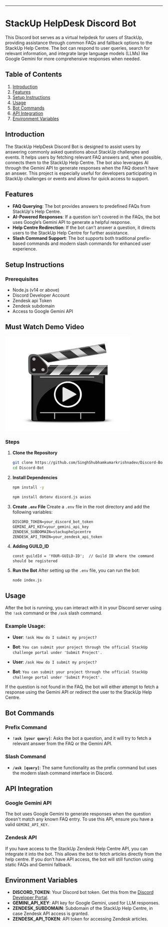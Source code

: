 
---

# **StackUp HelpDesk Discord Bot**

This Discord bot serves as a virtual helpdesk for users of StackUp, providing assistance through common FAQs and fallback options to the StackUp Help Centre. The bot can respond to user queries, search for relevant information, and integrate large language models (LLMs) like Google Gemini for more comprehensive responses when needed.

## **Table of Contents**
1. [Introduction](#introduction)
2. [Features](#features)
3. [Setup Instructions](#setup-instructions)
4. [Usage](#usage)
5. [Bot Commands](#bot-commands)
6. [API Integration](#api-integration)
7. [Environment Variables](#environment-variables)

## **Introduction**
The StackUp HelpDesk Discord Bot is designed to assist users by answering commonly asked questions about StackUp challenges and events. It helps users by fetching relevant FAQ answers and, when possible, connects them to the StackUp Help Centre. The bot also leverages AI through the Gemini API to generate responses when the FAQ doesn't have an answer. This project is especially useful for developers participating in StackUp challenges or events and allows for quick access to support.

## **Features**
- **FAQ Querying**: The bot provides answers to predefined FAQs from StackUp's Help Centre.
- **AI-Powered Responses**: If a question isn't covered in the FAQs, the bot uses Google’s Gemini API to generate a helpful response.
- **Help Centre Redirection**: If the bot can't answer a question, it directs users to the StackUp Help Centre for further assistance.
- **Slash Command Support**: The bot supports both traditional prefix-based commands and modern slash commands for enhanced user experience.
  
## **Setup Instructions**

### **Prerequisites**
- Node.js (v14 or above)
- Discord Developer Account
- Zendesk api Token
- Zendesk subdomain
- Access to Google Gemini API


## Must Watch Demo Video 
<a href="https://youtu.be/WDKuvBKNj-g">
    <img src="https://github.com/SinghShubhamkumarkrishnadev/Bounty-Llama-Chatbot-with-Sentiment-Analysis-Integration/blob/main/videos.png" width="400" height="300" alt="Watch the video">
</a>
  
### **Steps**

1. **Clone the Repository**
   ```bash
   git clone https://github.com/SinghShubhamkumarkrishnadev/Discord-Bot.git
   cd Discord-Bot
   ```

2. **Install Dependencies**
   ```bash
   npm install -y
   ```
   ```bash
   npm install dotenv discord.js axios 
   ```

3. **Create `.env` File**
   Create a `.env` file in the root directory and add the following variables:

   ```plaintext
   DISCORD_TOKEN=your_discord_bot_token
   GEMINI_API_KEY=your_gemini_api_key
   ZENDESK_SUBDOMAIN=stackuphelpcentre  
   ZENDESK_API_TOKEN=your_zendesk_api_token
   ```
4. **Adding GUILD_ID**
   ```
   const guildId = 'YOUR-GUILD-ID';  // Guild ID where the command should be registered
   ``` 

4. **Run the Bot**
   After setting up the `.env` file, you can run the bot:

   ```bash
   node index.js
   ```

## **Usage**

After the bot is running, you can interact with it in your Discord server using the `!ask` command or the `/ask` slash command.

### **Example Usage**:
- **User**: `!ask How do I submit my project?`
- **Bot**: `You can submit your project through the official StackUp challenge portal under 'Submit Project'.`

- **User**: `/ask How do I submit my project?`
- **Bot**: `You can submit your project through the official StackUp challenge portal under 'Submit Project'.`

If the question is not found in the FAQ, the bot will either attempt to fetch a response using the Gemini API or redirect the user to the StackUp Help Centre.

## **Bot Commands**

### **Prefix Command**
- **`!ask [your query]`**: Asks the bot a question, and it will try to fetch a relevant answer from the FAQ or the Gemini API.

### **Slash Command**
- **`/ask [query]`**: The same functionality as the prefix command but uses the modern slash command interface in Discord.

## **API Integration**

### **Google Gemini API**
The bot uses Google Gemini to generate responses when the question doesn't match any known FAQ entry. To use this API, ensure you have a valid `GEMINI_API_KEY`.

### **Zendesk API**
If you have access to the StackUp Zendesk Help Centre API, you can integrate it into the bot. This allows the bot to fetch articles directly from the help centre. If you don’t have API access, the bot will still function using static FAQs and Gemini fallback.

## **Environment Variables**

- **DISCORD_TOKEN**: Your Discord bot token. Get this from the [Discord Developer Portal](https://discord.com/developers/applications).
- **GEMINI_API_KEY**: API key for Google Gemini, used for LLM responses.
- **ZENDESK_SUBDOMAIN**: Subdomain of the StackUp Help Centre, in case Zendesk API access is granted.
- **ZENDESK_API_TOKEN**: API token for accessing Zendesk articles.
